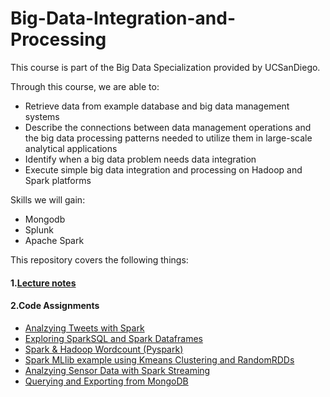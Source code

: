 # Big-Data-Integration-and-Processing

This course is part of the Big Data Specialization provided by UCSanDiego.

Through this course, we are able to:

* Retrieve data from example database and big data management systems 
* Describe the connections between data management operations and the big data processing patterns needed to utilize them in large-scale analytical applications
* Identify when a big data problem needs data integration
* Execute simple big data integration and processing on Hadoop and Spark platforms

Skills we will gain:

* Mongodb
* Splunk
* Apache Spark

This repository covers the following things:

#### 1.[Lecture notes](https://github.com/YuhuiNi/Big-Data-Integration-and-Processing/tree/master/slices)

#### 2.Code Assignments
- [Analzying Tweets with Spark](https://github.com/YuhuiNi/Big-Data-Integration-and-Processing/blob/master/code%20assignment/SoccerTweetAnalysis.ipynb)   
- [Exploring SparkSQL and Spark Dataframes](https://github.com/YuhuiNi/Big-Data-Integration-and-Processing/blob/master/code%20assignment/spark-example-sparksql.ipynb)  
- [Spark & Hadoop Wordcount (Pyspark)](https://github.com/YuhuiNi/Big-Data-Integration-and-Processing/blob/master/code%20assignment/spark-example-wc.ipynb)
- [Spark MLlib example using Kmeans Clustering and RandomRDDs](https://github.com/YuhuiNi/Big-Data-Integration-and-Processing/blob/master/code%20assignment/spark-example-kmeans.ipynb)  
- [Analzying Sensor Data with Spark Streaming](https://github.com/YuhuiNi/Big-Data-Integration-and-Processing/blob/master/code%20assignment/spark-example-streaming.ipynb)
- [Querying and Exporting from MongoDB](https://github.com/YuhuiNi/Big-Data-Integration-and-Processing/blob/master/code%20assignment/Querying-and-Exporting-from-MongoDB.md)  




